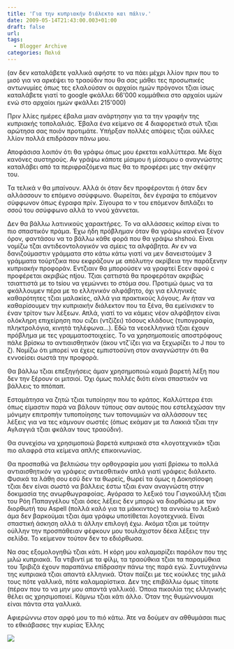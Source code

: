 ```yaml
---
title: 'Για την κυπριακήν διάλεκτο και πάλιν.'
date: 2009-05-14T21:43:00.003+01:00
draft: false
url: 
tags:
  - Blogger Archive
categories: Παλιά
---
```


  
(αν δεν καταλάβετε γαλλικά αφήστε το να πάει μέχρι λλίον πριν που το μισό για να αρκέψει το τραούδιν που θα σας μάθει τες προσωπικές αντωνυμίες όπως τες ελαλούσαν οι αρχαίοι ημών πρόγονοι τζιαι ίσως καταλάβετε γιατί το google φκάλλει 66'000 κομμάθκια στο αρχαίοι υμών ενώ στο αρχαίοι ημών φκάλλει 215'000)  
  

  

  

Πριν λλίες ημέρες έβαλα μιαν ανάρτησην για τα την γραφήν της κυπριακής τοπολαλιάς. Έβαλα ένα κείμενο σε 4 διαφορετικά στυλ τζιαι αρώτησα σας ποιόν προτιμάτε. Υπήρξαν πολλές απόψεις τζιαι ούλλες λλίον πολλά επιδράσαν πάνω μου.

  

Αποφάσισα λοιπόν ότι θα γράφω όπως μου έρκεται καλλύττερα. Με δίχα κανόνες αυστηρούς. Αν γράψω κάποτε μίσιμου ή μίσσιμου ο αναγνώστης καταλάβει από τα περιφραζόμενα πως θα το προφέρει μες την σκέψην του.

  

Τα τελικά ν θα μπαίνουν. Αλλά όι όταν δεν προφέρονται ή όταν δεν αλλάσσουν το επόμενο σσύφφωνο. Θωρείται, δεν έγραψα το επόμενον σύφφωνον όπως έγραφα πρίν. Σίγουρα το ν του επόμενον διπλάζει το σσού του σσύφφωνο αλλά το ννού χάννεται.

  

Δεν θα βάλλω λατινικούς χαρακτήρες. Το να αλλάσσεις κκίπορ είναι το πιο σπαστικόν πράμα. Έχω ήδη πρόβλημαν όταν θα γράψω κανένα ξένον όρον, φαντάσου να το βάλλω κάθε φορά που θα γράψω shshού. Είναι νομίζω τζαι αντιδεοντολογικόν να σμίεις τα αλφάβητα. Αν εν να δανιζούμαστιν γράμματα στο κάτω κάτω γιατί να μεν δανειστούμεν 3 γράμματα τούρτζικα που εκφράζουν με απόλυτην ακρίβεια την παράξενην κυπριακήν προφοράν. Εντζιαιν θα μπορούσεν να γραφτεί Εcεν αφού c προφέρεται ακριβώς ntjου. Τζιαι çαττιστά θα προφερόταν ακριβώς τσιαττιστά με το tsioυ να γεμώννει το στόμα σου. Προτιμώ όμως να τα φκάλλουμεν πέρα με το ελληνικόν αλφάβητο, όχι για ελληνικές καθαρότητες τζιαι μαλακίες, αλλά για πρακτικούς λόγους. Αν ήταν να καθαρίσουμεν την κυπριακήν διάλεκτον που τα ξένα, θα εμείνισκεν το έναν τρίτον των λέξεων. Απλά, γιατί το να κάμεις νέον αλφάβητον είναι ολόκληρη επιχείρηση που cιζει (ντζίζει) τόσους κλάδους (τυπογραφία, πληκτρολόγια, κινητά τηλέφωνα…). Εδώ τα νεοελληνικά τζιαι έχουν πρόβλημα με τες γραμματοστοιχείες. Το να χρησημοποιείς αποστρόφους πάλε βρίσκω το αντιαισθητικόν (άκου ντζ΄ίζει για να ξεχωρίζει το J που το ζ). Νομίζω ότι μπορεί να έχεις εμπιστοσύνη στον αναγνώστην ότι θα εννοείσει σωστά την προφορά.

  

Θα βάλλω τζιαι επεξηγήσεις άμαν χρησημοποιώ καμιά βαρετή λέξη που δεν την ξέρουν οι μιτσιοί. Όχι όμως πολλές διότι είναι σπαστικόν να βάλλεις το ππόπαπ.

  

Εσταμάτησα να ζητώ τζιαι τυποίησην που το κράτος. Καλλύττερα έτσι όπως είμαστιν παρά να βάλουν τύπους σαν αυτούς που εστελεχώσαν την μόνιμην επιτροπήν τυποποίησης των τοπονυμιών να αλλάσσουν τες λέξεις για να τες κάμνουν σωστές (όπως εκάμαν με τα Λακκιά τζιαι την Αγλαγγιά τζιαι φκάλαν τους τραούδιν).

  

Θα συνεχίσω να χρησιμοποιώ βαρετά κυπριακά στα «λογοτεχνικά» τζιαι πιο αλαφρά στα κείμενα απλής επικοινωνίας.

  

Θα προσπαθώ να βελτιώσω την ορθογραφία μου γιατί βρίσκω το πολλά αντιαισθητικόν να γράφεις αντιεσθιτικόν απλά γιατί γράφεις διάλεκτο. Φυσικά τα λάθη σου εσύ δεν τα θωρείς, θωρεί τα όμως η Δοκησίσοφη τζιαι δεν είναι σωστό να βάλλεις έστω τζιαι έναν αναγνώστη στην δοκιμασία της ανωρθωγραφοίας. Αγόρασα το λεξικό του Γιαγκούλλή τζιαι του Ρόη Παπαγγέλου τζιαι όσες λέξεις δεν μπορώ να διορθώσω με τον διορθωτή του Aspell (πολλά καλό για τα μάκκιντος) τα αννοίω το λεξικό άμα δεν βαρκούμαι τζιαι άμα γράφω υποτίθεται λογοτεχνικά. Είναι σπαστική άσκηση αλλά τι άλλην επιλογή έχω. Ακόμα τζιαι με τούτην ούλλην την προσπάθειαν φέφκουν μου τουλάχιστον δέκα λέξεις την σελίδα. Το κείμενον τούτον δεν το εδιόρθωσα.

  

Να σας εξομολογηθώ τζιαι κάτι. Η κόρη μου καλαμαρίζει παρόλον που της μιλώ κυπριακά. Τα ντιβιντί με τα φίλμ, τα τραούθκια τζιαι τα παραμύθκια του Τριβιζά έχουν παραπάνω επίδρασην πάνω της παρά εγώ. Συντυχάννω της κυπριακά τζιαι απαντά ελληνικά. Όταν παίζει με τες κούκλες της μιλά τους πότε γαλλικά, πότε καλαμαρίστικα. Δεν της επιβάλλω όμως τίποτε (πέραν που το να μην μου απαντά γαλλικά). Όποια πικοιλία της ελληνικής θέλει ας χρησιμοποιεί. Κάμνω τζιαι κάτι άλλο. Όταν της θυμώννουμαι είναι πάντα στα γαλλικά. 

  

Αφιερώννω στον αρφό μου το πιό κάτω. Άτε να δούμεν αν αθθυμάσαι πως το εθκιάβασες την κυρίας Έλλης

  
  
[![](https://blogger.googleusercontent.com/img/b/R29vZ2xl/AVvXsEh7lM06CjzEkeBdRepe6MQUjnOTjO6PHe2apO3PYKDzL2QhNw0TyCUGPhd-YSG40G51VQ__kB_O7RIn3-UrO8I3OT9zBgKTOuZejyl5OBWy1tDe7FAADcrVHlLpGNoFKhNYr-bHU87dMdg/s400/L1070060.JPG)](https://blogger.googleusercontent.com/img/b/R29vZ2xl/AVvXsEh7lM06CjzEkeBdRepe6MQUjnOTjO6PHe2apO3PYKDzL2QhNw0TyCUGPhd-YSG40G51VQ__kB_O7RIn3-UrO8I3OT9zBgKTOuZejyl5OBWy1tDe7FAADcrVHlLpGNoFKhNYr-bHU87dMdg/s1600-h/L1070060.JPG)
